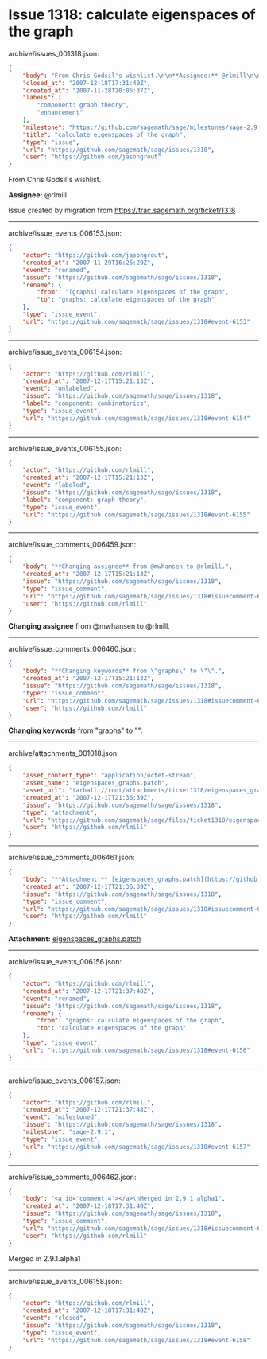 # Issue 1318: calculate eigenspaces of the graph

archive/issues_001318.json:
```json
{
    "body": "From Chris Godsil's wishlist.\n\n**Assignee:** @rlmill\n\nIssue created by migration from https://trac.sagemath.org/ticket/1318\n\n",
    "closed_at": "2007-12-18T17:31:40Z",
    "created_at": "2007-11-28T20:05:37Z",
    "labels": [
        "component: graph theory",
        "enhancement"
    ],
    "milestone": "https://github.com/sagemath/sage/milestones/sage-2.9.1",
    "title": "calculate eigenspaces of the graph",
    "type": "issue",
    "url": "https://github.com/sagemath/sage/issues/1318",
    "user": "https://github.com/jasongrout"
}
```
From Chris Godsil's wishlist.

**Assignee:** @rlmill

Issue created by migration from https://trac.sagemath.org/ticket/1318





---

archive/issue_events_006153.json:
```json
{
    "actor": "https://github.com/jasongrout",
    "created_at": "2007-11-29T16:25:29Z",
    "event": "renamed",
    "issue": "https://github.com/sagemath/sage/issues/1318",
    "rename": {
        "from": "[graphs] calculate eigenspaces of the graph",
        "to": "graphs: calculate eigenspaces of the graph"
    },
    "type": "issue_event",
    "url": "https://github.com/sagemath/sage/issues/1318#event-6153"
}
```



---

archive/issue_events_006154.json:
```json
{
    "actor": "https://github.com/rlmill",
    "created_at": "2007-12-17T15:21:13Z",
    "event": "unlabeled",
    "issue": "https://github.com/sagemath/sage/issues/1318",
    "label": "component: combinatorics",
    "type": "issue_event",
    "url": "https://github.com/sagemath/sage/issues/1318#event-6154"
}
```



---

archive/issue_events_006155.json:
```json
{
    "actor": "https://github.com/rlmill",
    "created_at": "2007-12-17T15:21:13Z",
    "event": "labeled",
    "issue": "https://github.com/sagemath/sage/issues/1318",
    "label": "component: graph theory",
    "type": "issue_event",
    "url": "https://github.com/sagemath/sage/issues/1318#event-6155"
}
```



---

archive/issue_comments_006459.json:
```json
{
    "body": "**Changing assignee** from @mwhansen to @rlmill.",
    "created_at": "2007-12-17T15:21:13Z",
    "issue": "https://github.com/sagemath/sage/issues/1318",
    "type": "issue_comment",
    "url": "https://github.com/sagemath/sage/issues/1318#issuecomment-6459",
    "user": "https://github.com/rlmill"
}
```

**Changing assignee** from @mwhansen to @rlmill.



---

archive/issue_comments_006460.json:
```json
{
    "body": "**Changing keywords** from \"graphs\" to \"\".",
    "created_at": "2007-12-17T15:21:13Z",
    "issue": "https://github.com/sagemath/sage/issues/1318",
    "type": "issue_comment",
    "url": "https://github.com/sagemath/sage/issues/1318#issuecomment-6460",
    "user": "https://github.com/rlmill"
}
```

**Changing keywords** from "graphs" to "".



---

archive/attachments_001018.json:
```json
{
    "asset_content_type": "application/octet-stream",
    "asset_name": "eigenspaces_graphs.patch",
    "asset_url": "tarball://root/attachments/ticket1318/eigenspaces_graphs.patch",
    "created_at": "2007-12-17T21:36:39Z",
    "issue": "https://github.com/sagemath/sage/issues/1318",
    "type": "attachment",
    "url": "https://github.com/sagemath/sage/files/ticket1318/eigenspaces_graphs.patch",
    "user": "https://github.com/rlmill"
}
```



---

archive/issue_comments_006461.json:
```json
{
    "body": "**Attachment:** [eigenspaces_graphs.patch](https://github.com/sagemath/sage/files/ticket1318/eigenspaces_graphs.patch)",
    "created_at": "2007-12-17T21:36:39Z",
    "issue": "https://github.com/sagemath/sage/issues/1318",
    "type": "issue_comment",
    "url": "https://github.com/sagemath/sage/issues/1318#issuecomment-6461",
    "user": "https://github.com/rlmill"
}
```

**Attachment:** [eigenspaces_graphs.patch](https://github.com/sagemath/sage/files/ticket1318/eigenspaces_graphs.patch)



---

archive/issue_events_006156.json:
```json
{
    "actor": "https://github.com/rlmill",
    "created_at": "2007-12-17T21:37:48Z",
    "event": "renamed",
    "issue": "https://github.com/sagemath/sage/issues/1318",
    "rename": {
        "from": "graphs: calculate eigenspaces of the graph",
        "to": "calculate eigenspaces of the graph"
    },
    "type": "issue_event",
    "url": "https://github.com/sagemath/sage/issues/1318#event-6156"
}
```



---

archive/issue_events_006157.json:
```json
{
    "actor": "https://github.com/rlmill",
    "created_at": "2007-12-17T21:37:48Z",
    "event": "milestoned",
    "issue": "https://github.com/sagemath/sage/issues/1318",
    "milestone": "sage-2.9.1",
    "type": "issue_event",
    "url": "https://github.com/sagemath/sage/issues/1318#event-6157"
}
```



---

archive/issue_comments_006462.json:
```json
{
    "body": "<a id='comment:4'></a>\nMerged in 2.9.1.alpha1",
    "created_at": "2007-12-18T17:31:40Z",
    "issue": "https://github.com/sagemath/sage/issues/1318",
    "type": "issue_comment",
    "url": "https://github.com/sagemath/sage/issues/1318#issuecomment-6462",
    "user": "https://github.com/rlmill"
}
```

<a id='comment:4'></a>
Merged in 2.9.1.alpha1



---

archive/issue_events_006158.json:
```json
{
    "actor": "https://github.com/rlmill",
    "created_at": "2007-12-18T17:31:40Z",
    "event": "closed",
    "issue": "https://github.com/sagemath/sage/issues/1318",
    "type": "issue_event",
    "url": "https://github.com/sagemath/sage/issues/1318#event-6158"
}
```

